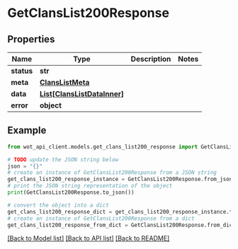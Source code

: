 # GetClansList200Response


## Properties

Name | Type | Description | Notes
------------ | ------------- | ------------- | -------------
**status** | **str** |  | 
**meta** | [**ClansListMeta**](ClansListMeta.md) |  | 
**data** | [**List[ClansListDataInner]**](ClansListDataInner.md) |  | 
**error** | **object** |  | 

## Example

```python
from wot_api_client.models.get_clans_list200_response import GetClansList200Response

# TODO update the JSON string below
json = "{}"
# create an instance of GetClansList200Response from a JSON string
get_clans_list200_response_instance = GetClansList200Response.from_json(json)
# print the JSON string representation of the object
print(GetClansList200Response.to_json())

# convert the object into a dict
get_clans_list200_response_dict = get_clans_list200_response_instance.to_dict()
# create an instance of GetClansList200Response from a dict
get_clans_list200_response_from_dict = GetClansList200Response.from_dict(get_clans_list200_response_dict)
```
[[Back to Model list]](../README.md#documentation-for-models) [[Back to API list]](../README.md#documentation-for-api-endpoints) [[Back to README]](../README.md)


